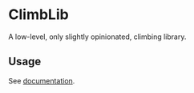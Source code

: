 # ClimbLib

A low-level, only slightly opinionated, climbing library.

## Usage

See [documentation](https://lgrosz.github.io/ClimbLib/).
